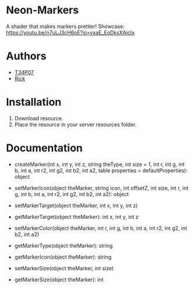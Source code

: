# Neon-Markers
A shader that makes markers prettier!
Showcase: https://youtu.be/n7uLJ3cH6oE?si=yxaE_EoDksXAicIx

# Authors
- [T34P07](https://github.com/T34P07)
- [Rick](https://github.com/httpRick)

# Installation
1. Download resource.
2. Place the resource in your server resources folder.

# Documentation
- createMarker(int x, int y, int z, string theType, int size = 1, int r, int g, int b, int a, int r2, int g2, int b2, int a2, table properties = defaultProperties): object

- setMarkerIcon(object theMarker, string icon, int offsetZ, int size, int r, int g, int b, int a, int r2, int g2, int b2, int a2): object

- setMarkerTarget(object theMarker, int x, int y, int z)

- getMarkerTarget(object theMarker): int x, int y, int z

- setMarkerColor(object theMarker, int r, int g, int b, int a, int r2, int g2, int b2, int a2)

- getMarkerType(object theMarker): string

- getMarkerIcon(object theMarker): string

- setMarkerSize(object theMarker, int size)

- getMarkerSize(object theMarker): int
